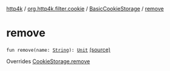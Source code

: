 [http4k](../../index.md) / [org.http4k.filter.cookie](../index.md) / [BasicCookieStorage](index.md) / [remove](./remove.md)

# remove

`fun remove(name: `[`String`](https://kotlinlang.org/api/latest/jvm/stdlib/kotlin/-string/index.html)`): `[`Unit`](https://kotlinlang.org/api/latest/jvm/stdlib/kotlin/-unit/index.html) [(source)](https://github.com/http4k/http4k/blob/master/http4k-core/src/main/kotlin/org/http4k/filter/cookie/clientCookies.kt#L30)

Overrides [CookieStorage.remove](../-cookie-storage/remove.md)

